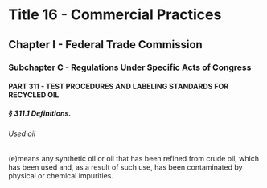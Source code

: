 
# Title 16 - Commercial Practices
## Chapter I - Federal Trade Commission
### Subchapter C - Regulations Under Specific Acts of Congress
#### PART 311 - TEST PROCEDURES AND LABELING STANDARDS FOR RECYCLED OIL
##### § 311.1 Definitions.
###### Used oil

(e)means any synthetic oil or oil that has been refined from crude oil, which has been used and, as a result of such use, has been contaminated by physical or chemical impurities.
